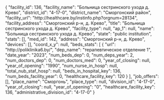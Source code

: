 {
    "facility_id": 136,
    "facility_name": "Больница сестринского ухода д. Крево",
    "district_id": "4-17-0",
    "district_name": "Сморгонский район",
    "facility_url": "http:\/\/healthcare.by\/instinfo.php?orgnum=28134",
    "facility_address": "Сморгонский р-н, д. Крево",
    "title": "Больница сестринского ухода д. Крево",
    "facility_type": null,
    "ap_1": null,
    "name": "Больница сестринского ухода д. Крево",
    "state": "public institution",
    "stats": [],
    "med_id": 142,
    "address": "Сморгонский р-н, д. Крево",
    "devices": [],
    "coord_x_y": null,
    "beds_stats": [
        {
            "url": "http:\/\/poliklinika6.by\/",
            "dep_name": "терапевтическое отделение 1",
            "date_year": "2023",
            "num_beds_dep": 0,
            "num_deps_year": 2,
            "num_doctors_dep": 0,
            "num_doctors_med": 0,
            "year_of_closing": null,
            "year_of_opening": "1990",
            "num_nurse_in_hosp": null,
            "total_nub_staf_hosp": null,
            "beds_in_hospital_key": 136,
            "num_beds_facility_year": 0,
            "healthcare_facility_key": 120
        }
    ],
    "job_offers": [],
    "place_name": "Сморгонь",
    "place_type": null,
    "division_id": "4-17-0",
    "year_of_closing": null,
    "year_of_opening": "0",
    "healthcare_facility_key": 136,
    "administrative_division_id": "4-17-0"
}